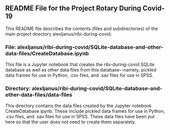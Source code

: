 ## README File for the Project Rotary During Covid-19

This README file describes the contents (files and subdirectories) of the main project directory alexljanus/ribi-during-covid.

### File: alexljanus/ribi-during-covid/SQLite-database-and-other-data-files/CreateDatabase.ipynb

This file is a Jupyter notebook that creates the ribi-during-covid SQLite database as well as other data files from this database--namely, pickled data frames for use in Python, .csv files, and .sav files for use in SPSS. 

### Directory: alexljanus/ribi-during-covid/SQLite-database-and-other-data-files/data-files

This directory contains the data files created by the Jupyter notebook CreateDatabase.ipynb. These include pickled data frames for use in Python, .csv files, and .sav files for use in SPSS. These data files have been put here so that the user does not need to create them separately.

